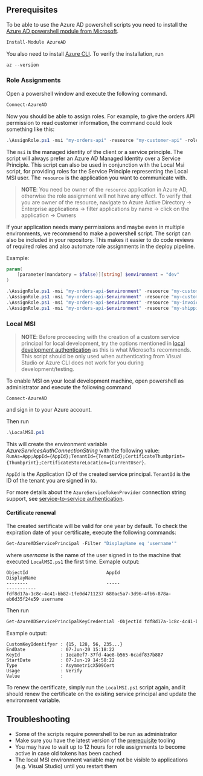 ## Prerequisites

To be able to use the Azure AD powershell scripts you need to install the [Azure AD powershell module from Microsoft](https://docs.microsoft.com/en-us/powershell/module/azuread/?view=azureadps-2.0).

```powershell
Install-Module AzureAD
```

You also need to install [Azure CLI](https://docs.microsoft.com/en-us/cli/azure/install-azure-cli-windows?view=azure-cli-latest). To verify the installation, run

```powershell
az --version
```

### Role Assignments

Open a powershell window and execute the following command.

```powershell
Connect-AzureAD
```

Now you should be able to assign roles. For example, to give the orders API permission to read customer information, the command could look something like this:

```powershell
.\AssignRole.ps1 -msi "my-orders-api" -resource "my-customer-api" -role "customers.read"
```

The `msi` is the managed identity of the client or a service principle. The script will always prefer an Azure AD Managed Identity over a Service Principle. This script can also be used in conjunction with the Local Msi script, for providing roles for the Service Principle representing the Local MSI user. The `resource` is the application you want to communicate with.

> **NOTE**: You need be owner of the `resource` application in Azure AD, otherwise the role assignment will not have any effect.
> To verify that you are owner of the resource, navigate to Azure Active Directory -> Enterprise applications -> filter applications by name -> click on the application -> Owners

If your application needs many permissions and maybe even in multiple environments, we recommend to make a powershell script. The script can also be included in your repository. This makes it easier to do code reviews of required roles and also automate role assignments in the deploy pipeline.

Example:

```powershell
param(
    [parameter(mandatory = $false)][string] $environment = "dev"
)

.\AssignRole.ps1 -msi "my-orders-api-$environment" -resource "my-customer-api-$environment" -role "customer.read"
.\AssignRole.ps1 -msi "my-orders-api-$environment" -resource "my-customer-api-$environment" -role "customer.read.sensitive"
.\AssignRole.ps1 -msi "my-orders-api-$environment" -resource "my-invoice-api-$environment" -role "payment.finalize"
.\AssignRole.ps1 -msi "my-orders-api-$environment" -resource "my-shipping-api-$environment" -role "parcel.create"
```

### Local MSI
> **NOTE**: Before proceeding with the creation of a custom service principal for local development, try the options mentioned in [local development authentication](https://docs.microsoft.com/en-us/azure/key-vault/service-to-service-authentication#local-development-authentication) as this is what Microsofts recommends.
> This script should be only used when authenticating from Visual Studio or Azure CLI does not work for you during development/testing.

To enable MSI on your local development machine, open powershell as administrator and execute the following command
```powerhell
Connect-AzureAD
```
and sign in to your Azure account.

Then run
```powershell
.\LocalMSI.ps1
```

This will create the environment variable *AzureServicesAuthConnectionString* with the following value: `RunAs=App;AppId={AppId};TenantId={TenantId};CertificateThumbprint={Thumbprint};CertificateStoreLocation={CurrentUser}`.

`AppId` is the Application ID of the created service principal. `TenantId` is the ID of the tenant you are signed in to.

For more details about the `AzureServiceTokenProvider` connection string support, see [service-to-service authentication](https://docs.microsoft.com/en-us/azure/key-vault/service-to-service-authentication#connection-string-support).

#### Certificate renewal
The created sertificate will be valid for one year by default. To check the expiration date of your certificate, execute the following commands:

```powershell
Get-AzureADServicePrincipal -Filter "DisplayName eq 'username'"
```
where *username* is the name of the user signed in to the machine that executed `LocalMSI.ps1` the first time.
Exmaple output:

```
ObjectId                             AppId                                DisplayName
--------                             -----                                -----------
fdf8d17a-1c8c-4c41-bb82-1fe0d4711237 680ac5a7-3d96-4fb6-878a-eb6d35f24e59 username
```

Then run
```powershell
Get-AzureADServicePrincipalKeyCredential -ObjectId fdf8d17a-1c8c-4c41-bb82-1fe0d4711237
```
Example output:
```
CustomKeyIdentifyer : {15, 128, 56, 235...}
EndDate             : 07-Jun-20 15:18:22
KeyId               : 1eca0ef7-37fd-4ae8-b565-6cadf837b887
StartDate           : 07-Jun-19 14:58:22
Type                : AsymmetricX509Cert
Usage               : Verify
Value               :
```

To renew the certificate, simply run the `LocalMSI.ps1` script again, and it should renew the certificate on the existing service principal and update the environment variable.

## Troubleshooting
- Some of the scripts require powershell to be run as administrator
- Make sure you have the latest version of the [prerequisite](#prerequisites) tooling
- You may have to wait up to 12 hours for role assignments to become active in case old tokens has been cached
- The local MSI environment variable may not be visible to applications (e.g. Visual Studio) until you restart them
